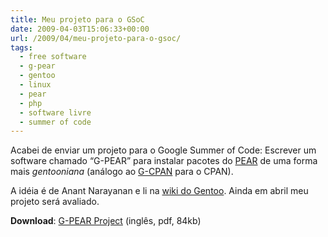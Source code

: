 ```yaml
---
title: Meu projeto para o GSoC
date: 2009-04-03T15:06:33+00:00
url: /2009/04/meu-projeto-para-o-gsoc/
tags:
  - free software
  - g-pear
  - gentoo
  - linux
  - pear
  - php
  - software livre
  - summer of code
---
```


Acabei de enviar um projeto para o Google Summer of Code: Escrever um software chamado “G-PEAR” para instalar pacotes do [PEAR][1] de uma forma mais _gentooniana_ (análogo ao [G-CPAN][2] para o CPAN).

A idéia é de Anant Narayanan e li na [wiki do Gentoo][3]. Ainda em abril meu projeto será avaliado.

**Download**: [G-PEAR Project][4] (inglês, pdf, 84kb)

[1]: http://pear.php.net/
[2]: http://www.gentoo.org/proj/en/perl/g-cpan.xml
[3]: http://en.gentoo-wiki.com/wiki/Google_Summer_of_Code_2009_ideas#Write_G-PEAR_.28inspired_by_G-CPAN.29
[4]: /wp-content/uploads/2009/04/g-pear.pdf
